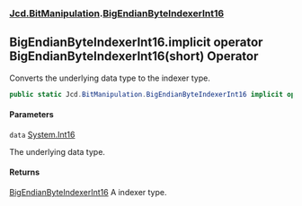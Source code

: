 ### [Jcd.BitManipulation](Jcd.BitManipulation.md 'Jcd.BitManipulation').[BigEndianByteIndexerInt16](Jcd.BitManipulation.BigEndianByteIndexerInt16.md 'Jcd.BitManipulation.BigEndianByteIndexerInt16')

## BigEndianByteIndexerInt16.implicit operator BigEndianByteIndexerInt16(short) Operator

Converts the underlying data type to the indexer type.

```csharp
public static Jcd.BitManipulation.BigEndianByteIndexerInt16 implicit operator BigEndianByteIndexerInt16(short data);
```
#### Parameters

<a name='Jcd.BitManipulation.BigEndianByteIndexerInt16.op_ImplicitJcd.BitManipulation.BigEndianByteIndexerInt16(short).data'></a>

`data` [System.Int16](https://docs.microsoft.com/en-us/dotnet/api/System.Int16 'System.Int16')

The underlying data type.

#### Returns

[BigEndianByteIndexerInt16](Jcd.BitManipulation.BigEndianByteIndexerInt16.md 'Jcd.BitManipulation.BigEndianByteIndexerInt16')
A indexer type.